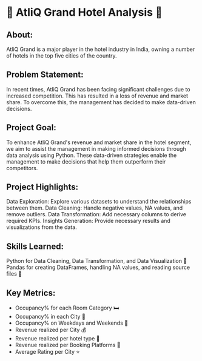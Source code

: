 # 🏨 AtliQ Grand Hotel Analysis 🏨

## About:
AtliQ Grand is a major player in the hotel industry in India, owning a number of hotels in the top five cities of the country.

## Problem Statement:
In recent times, AtliQ Grand has been facing significant challenges due to increased competition. This has resulted in a loss of revenue and market share. To overcome this, the management has decided to make data-driven decisions.

## Project Goal:
To enhance AtliQ Grand's revenue and market share in the hotel segment, we aim to assist the management in making informed decisions through data analysis using Python. These data-driven strategies enable the management to make decisions that help them outperform their competitors.

## Project Highlights:
Data Exploration: Explore various datasets to understand the relationships between them.
Data Cleaning: Handle negative values, NA values, and remove outliers.
Data Transformation: Add necessary columns to derive required KPIs.
Insights Generation: Provide necessary results and visualizations from the data.

## Skills Learned:
Python for Data Cleaning, Data Transformation, and Data Visualization 🐍
Pandas for creating DataFrames, handling NA values, and reading source files 🐼

## Key Metrics:
* Occupancy% for each Room Category 🛏️
* Occupancy% in each City 🌆
* Occupancy% on Weekdays and Weekends 📅
* Revenue realized per City 💰
* Revenue realized per hotel type 🏨
* Revenue realized per Booking Platforms 📱
* Average Rating per City ⭐


